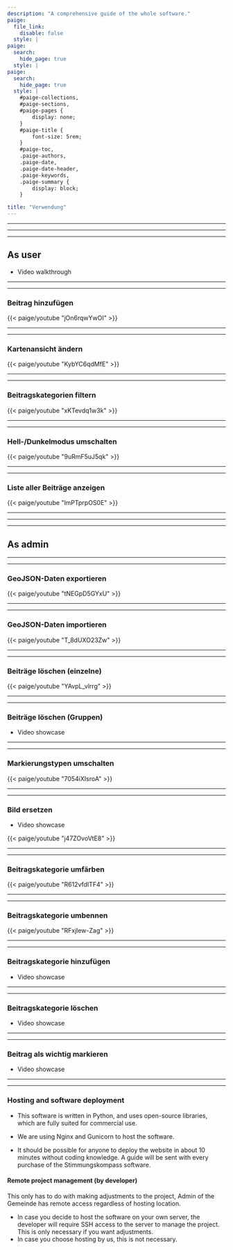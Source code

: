 ```yaml
---
description: "A comprehensive guide of the whole software."
paige:
  file_link:
    disable: false
  style: |
paige:
  search:
    hide_page: true
  style: |
paige:
  search:
    hide_page: true
  style: |
    #paige-collections,
    #paige-sections,
    #paige-pages {
        display: none;
    }
    #paige-title {
        font-size: 5rem;
    }
    #paige-toc,
    .paige-authors,
    .paige-date,
    .paige-date-header,
    .paige-keywords,
    .paige-summary {
        display: block;
    }

title: "Verwendung"
---
```


---
---
---

## As user

- Video walkthrough
---

---

### Beitrag hinzufügen 

{{< paige/youtube "jOn6rqwYwOI" >}}

---
---

### Kartenansicht ändern 

{{< paige/youtube "KybYC6qdMfE" >}}

---
---

### Beitragskategorien filtern 

{{< paige/youtube "xKTevdq1w3k" >}}

---
---

### Hell-/Dunkelmodus umschalten

{{< paige/youtube "9uRmF5uJ5qk" >}}

---
---

### Liste aller Beiträge anzeigen

{{< paige/youtube "lmPTprpOS0E" >}}

---
---
---

## As admin

---
---

### GeoJSON-Daten exportieren

{{< paige/youtube "tNEGpD5GYxU" >}}

---
---

### GeoJSON-Daten importieren

{{< paige/youtube "T_8dUXO23Zw" >}}

---
---

### Beiträge löschen (einzelne)

{{< paige/youtube "YAvpL_vlrrg" >}}

---
---

### Beiträge löschen (Gruppen)

- Video showcase

---
---

### Markierungstypen umschalten 

{{< paige/youtube "7054iXIsroA" >}}

---
---

### Bild ersetzen

- Video showcase

{{< paige/youtube "j47ZOvoVtE8" >}}

---
---

### Beitragskategorie umfärben

{{< paige/youtube "R612vfdITF4" >}}

---
---

### Beitragskategorie umbennen 

{{< paige/youtube "RFxjlew-Zag" >}}

---
---

### Beitragskategorie hinzufügen

- Video showcase

---
---

### Beitragskategorie löschen

- Video showcase

---
---

### Beitrag als wichtig markieren

- Video showcase

---
---

### Hosting and software deployment
- This software is written in Python, and uses open-source libraries, which are fully suited for commercial use.

- We are using Nginx and Gunicorn to host the software.

- It should be possible for anyone to deploy the website in about 10 minutes without coding knowledge. A guide will be sent with every purchase of the Stimmungskompass software.

#### Remote project management (by developer)
This only has to do with making adjustments to the project, Admin of the Gemeinde has remote access regardless of hosting location.

- In case you decide to host the software on your own server, the developer will require SSH access to the server to manage the project. This is only necessary if you want adjustments.
- In case you choose hosting by us, this is not necessary.

